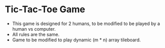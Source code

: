 # Tic-Tac-Toe Game

- This game is designed for 2 humans, to be modified to be played by a human vs computer.
- All rules are the same.
- Game to be modified to play dynamic (m \* n) array tileboard.
